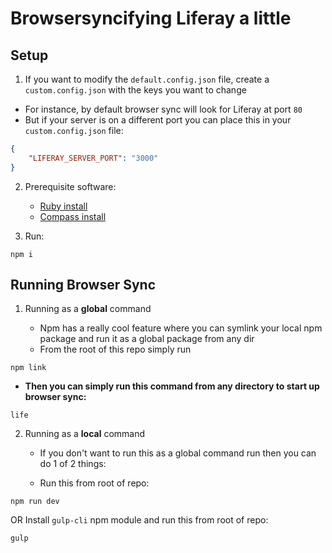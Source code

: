 # Browsersyncifying Liferay a little

## Setup

1.  If you want to modify the `default.config.json` file, create a `custom.config.json` with the keys you want to change

*   For instance, by default browser sync will look for Liferay at port `80`
*   But if your server is on a different port you can place this in your `custom.config.json` file:

```json
{
	"LIFERAY_SERVER_PORT": "3000"
}
```

2.  Prerequisite software:

    *   [Ruby install](https://www.ruby-lang.org/en/documentation/installation/)
    *   [Compass install](http://thesassway.com/beginner/getting-started-with-sass-and-compass)

3.  Run:

```
npm i
```

## Running Browser Sync

1.  Running as a **global** command

    *   Npm has a really cool feature where you can symlink your local npm package and run it as a global package from any dir
    *   From the root of this repo simply run

```
npm link
```

*   **Then you can simply run this command from any directory to start up browser sync:**

```
life
```

2.  Running as a **local** command

    *   If you don't want to run this as a global command run then you can do 1 of 2 things:

    *   Run this from root of repo:

```
npm run dev
```

OR Install `gulp-cli` npm module and run this from root of repo:

```
gulp
```
